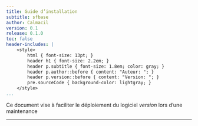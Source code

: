 ```yaml
---
title: Guide d’installation
subtitle: sfbase
author: Calmacil
version: 0.1
release: 0.1.0
toc: false
header-includes: |
    <style>
        html { font-size: 13pt; }
        header h1 { font-size: 2.2em; }
        header p.subtitle { font-size: 1.8em; color: gray; }
        header p.author::before { content: "Auteur: "; }
        header p.version::before { content: "Version: "; }
        pre.sourceCode { background-color: lightgray; }
    </style>
...
```


Ce document vise à faciliter le déploiement du logiciel $version$
lors d’une maintenance

------